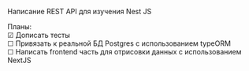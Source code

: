 Написание REST API для изучения Nest JS

Планы:  
☑ Дописать тесты  
☐ Привязать к реальной БД Postgres с использованием typeORM  
☐ Написать frontend часть для отрисовки данных с использованием NextJS
